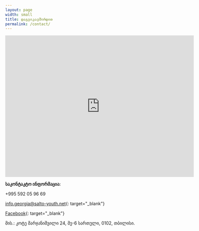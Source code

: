 ```yaml
---
layout: page
width: small
title: დაგვიკავშირდით
permalink: /contact/
---
```


<iframe src="https://www.google.com/maps/embed?pb=!1m18!1m12!1m3!1d11913.116668728908!2d44.78984535493979!3d41.714494458065175!2m3!1f0!2f0!3f0!3m2!1i1024!2i768!4f13.1!3m3!1m2!1s0x404472e787855555%3A0x655650c340522cf2!2zRXJhc211cysg4YOQ4YOu4YOQ4YOa4YOS4YOQ4YOW4YOg4YOT4YOU4YOR4YOY4YOh4YOX4YOV4YOY4YOhIOGDk-GDkCDhg5Thg5Xhg6Dhg53hg57hg5jhg6Eg4YOh4YOd4YOa4YOY4YOT4YOQ4YOg4YOd4YOR4YOY4YOhIOGDmeGDneGDoOGDnuGDo-GDoeGDmCDhg6Hhg5Dhg6Xhg5Dhg6Dhg5fhg5Xhg5Thg5rhg53hg6jhg5g!5e0!3m2!1sen!2sus!4v1586900887382!5m2!1sen!2sus" style="border:0;" allowfullscreen="" aria-hidden="false" tabindex="0" width="600" height="450" frameborder="0"></iframe>

**საკონტაკტო ინფორმაცია:**

\+995 592 05 96 69

[info.georgia@salto-youth.net](mailto:info.georgia@salto-youth.net){: target="_blank"}

[Facebook](facebook.com/ep.georgia){: target="_blank"}

მის.: კოტე მარჯანიშვილი 24, მე-6 სართული, 0102, თბილისი.